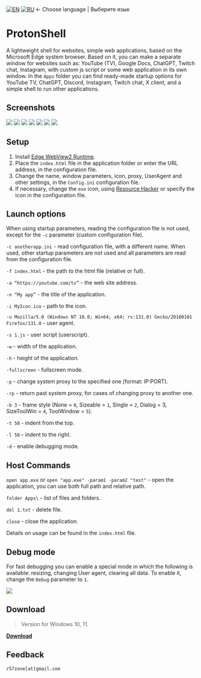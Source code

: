 [![EN](https://user-images.githubusercontent.com/9499881/33184537-7be87e86-d096-11e7-89bb-f3286f752bc6.png)](https://github.com/r57zone/ProtonShell/blob/master/README.md) 
[![RU](https://user-images.githubusercontent.com/9499881/27683795-5b0fbac6-5cd8-11e7-929c-057833e01fb1.png)](https://github.com/r57zone/ProtonShell/blob/master/README.RU.md) 
← Choose language | Выберите язык

# ProtonShell
A lightweight shell for websites, simple web applications, based on the Microsoft Edge system browser. Based on it, you can make a separate window for websites such as: YouTube (TV), Google Docs, ChatGPT, Twitch chat, Instagram, with custom js script or some web application in its own window. In the `Apps` folder you can find ready-made startup options for YouTube TV, ChatGPT, Discord, Instagram, Twitch chat, X client, and a simple shell to run other applications. 

## Screenshots
![](https://github.com/user-attachments/assets/902b2e58-664d-460f-abfd-37de3c8c920b)
[![](https://github.com/user-attachments/assets/3fb00a8e-e835-45fe-9fa6-46657f4c1e0b)](https://github.com/user-attachments/assets/08b09024-ff66-4e07-837c-5b4d918862d7)
[![](https://github.com/user-attachments/assets/c5f0d903-e7d4-42f3-91ad-38f7b6f08d4b)](https://github.com/user-attachments/assets/22419527-2937-4bdc-a7b8-95097cf25de7)
[![](https://github-production-user-asset-6210df.s3.amazonaws.com/9499881/258204596-0de84193-e560-4165-b104-69c5a0b63d34.jpg)](https://github.com/r57zone/ProtonShell/assets/9499881/6a2701eb-869e-480a-8548-628daec17fe7)
[![](https://github-production-user-asset-6210df.s3.amazonaws.com/9499881/258204442-90eb9ab6-d54b-4131-a8e8-12735213935f.jpg)](https://github.com/r57zone/ProtonShell/assets/9499881/e1ff8392-ba8b-4373-a20b-0d1a29773c10)
[![](https://github.com/user-attachments/assets/773978d5-e43c-4733-b05c-58fcad6c6a40)](https://github.com/user-attachments/assets/a4e77acb-1bfd-4fff-8e31-7415cd8b853a)
[![](https://github.com/user-attachments/assets/1c1a5637-6383-428a-8331-84656150f294)](https://github.com/user-attachments/assets/325c1c6d-8125-4f0a-beab-696e5fe7f19f)

## Setup
1. Install [Edge WebView2 Runtime](https://developer.microsoft.com/en-us/microsoft-edge/webview2/).
2. Place the `index.html` file in the application folder or enter the URL address, in the configuration file.
3. Change the name, window parameters, icon, proxy, UserAgent and other settings, in the `Config.ini` configuration file.
4. If necessary, change the `exe` icon, using [Resource Hacker](http://www.angusj.com/resourcehacker/) or specify the icon in the configuration file.

## Launch options
When using startup parameters, reading the configuration file is not used, except for the `-c` parameter (custom configuration file).

`-c anotherapp.ini` - read configuration file, with a different name. When used, other startup parameters are not used and all parameters are read from the configuration file.

`-f index.html` - the path to the html file (relative or full).

`-a “https://youtube.com/tv”` - the web site address.

`-n “My app”` - the title of the application.

`-i MyIcon.ico` - path to the icon.

`-u Mozilla/5.0 (Windows NT 10.0; Win64; x64; rv:131.0) Gecko/20100101 Firefox/131.0` - user agent.

`-s 1.js` - user script (userscript).

`-w` - width of the application.

`-h` - height of the application.

`-fullscreen` - fullscreen mode.

`-p` - change system proxy to the specified one (format: IP:PORT).

`-rp` - return past system proxy, for cases of changing proxy to another one.

`-b 3` - frame style (None = `0`, Sizeable = `1`, Single = `2`, Dialog = 3, SizeToolWin = `4`, ToolWindow = `5`).

`-t 50` - indent from the top.

`-l 50` - indent to the right.

`-d` - enable debugging mode.

## Host Commands

`open app.exe` or `open "app.exe" -param1 -param2 "test"` - open the application, you can use both full path and relative path.

`folder Apps\` - list of files and folders.

`del 1.txt` - delete file.

`close` - close the application.

Details on usage can be found in the `index.html` file.

## Debug mode
For fast debugging you can enable a special mode in which the following is available: resizing, changing User agent, clearing all data. To enable it, change the `Debug` parameter to `1`.

[![](https://github.com/user-attachments/assets/c71837e8-9097-438f-8e15-93efc42b65d3)](https://github.com/user-attachments/assets/e2e88215-3e52-46dd-b24a-42eb6bfdc3e7)

## Download
>Version for Windows 10, 11.<br>

**[Download](https://github.com/r57zone/ProtonShell/releases)**

## Feedback
`r57zone[at]gmail.com`